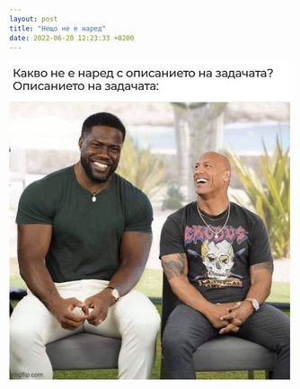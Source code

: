 ```yaml
---
layout: post
title: "Нещо не е наред"
date: 2022-06-20 12:23:33 +0200
---
```

![Наред](/assets/images/nothing-wrong.jfif)